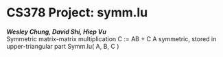 # CS378 Project: symm.lu

***Wesley Chung, David Shi, Hiep Vu***  
Symmetric matrix-matrix multiplication
C := AB + C
A symmetric, stored in upper-triangular part
Symm.lu( A, B, C )
